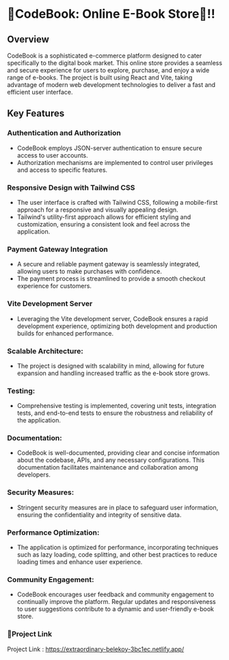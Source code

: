 # 🧡CodeBook: Online E-Book Store🚀!!

## Overview
CodeBook is a sophisticated e-commerce platform designed to cater specifically to the digital book market. This online store provides a seamless and secure experience for users to explore, purchase, and enjoy a wide range of e-books. The project is built using React and Vite, taking advantage of modern web development technologies to deliver a fast and efficient user interface.

## Key Features

### Authentication and Authorization

- CodeBook employs JSON-server authentication to ensure secure access to user accounts.
- Authorization mechanisms are implemented to control user privileges and access to specific features.
### Responsive Design with Tailwind CSS

- The user interface is crafted with Tailwind CSS, following a mobile-first approach for a responsive and visually appealing design.
- Tailwind's utility-first approach allows for efficient styling and customization, ensuring a consistent look and feel across the application.
### Payment Gateway Integration

- A secure and reliable payment gateway is seamlessly integrated, allowing users to make purchases with confidence.
- The payment process is streamlined to provide a smooth checkout experience for customers.
### Vite Development Server

- Leveraging the Vite development server, CodeBook ensures a rapid development experience, optimizing both development and production builds for enhanced performance.
### Scalable Architecture:

- The project is designed with scalability in mind, allowing for future expansion and handling increased traffic as the e-book store grows.
### Testing:

- Comprehensive testing is implemented, covering unit tests, integration tests, and end-to-end tests to ensure the robustness and reliability of the application.
### Documentation:

- CodeBook is well-documented, providing clear and concise information about the codebase, APIs, and any necessary configurations. This documentation facilitates maintenance and collaboration among developers.
### Security Measures:

- Stringent security measures are in place to safeguard user information, ensuring the confidentiality and integrity of sensitive data.
### Performance Optimization:

- The application is optimized for performance, incorporating techniques such as lazy loading, code splitting, and other best practices to reduce loading times and enhance user experience.
### Community Engagement:

- CodeBook encourages user feedback and community engagement to continually improve the platform. Regular updates and responsiveness to user suggestions contribute to a dynamic and user-friendly e-book store.
### 🚀Project Link
Project Link : https://extraordinary-belekoy-3bc1ec.netlify.app/
